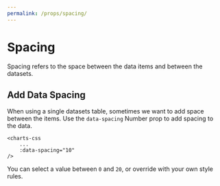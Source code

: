 ```yaml
---
permalink: /props/spacing/
---
```


# Spacing

Spacing refers to the space between the data items and between the datasets.

## Add Data Spacing

When using a single datasets table, sometimes we want to add space between the items. Use the `data-spacing` Number prop to add spacing to the data.

```vue{3}
<charts-css
    ...
    :data-spacing="10"
/>
```

You can select a value between `0` and `20`, or override with your own style rules.
